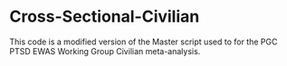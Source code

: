 # Cross-Sectional-Civilian

This code is a modified version of the Master script used to for the PGC PTSD EWAS Working Group Civilian meta-analysis.

